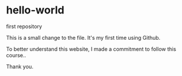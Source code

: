# hello-world
first repository

This is a small change to the file.
It's my first time using Github. 

To better understand this website, I made a commitment to follow this course..

Thank you.
